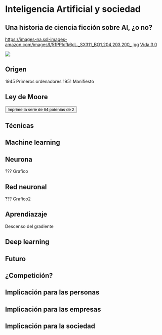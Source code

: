# Inteligencia Artificial y sociedad

## Una historia de ciencia ficción sobre AI, ¿o no?
https://images-na.ssl-images-amazon.com/images/I/51PPlcfk6cL._SX311_BO1,204,203,200_.jpg
[Vida 3.0](https://www.amazon.es/Vida-3-0-Historia-Max-Tegmark/dp/8430619623)

![](https://images-eu.ssl-images-amazon.com/images/I/51mBTpekidL.jpg)
[](https://www.amazon.es/Superintelligence-Dangers-Strategies-Nick-Bostrom-ebook/dp/B00LOOCGB2)

## Origen
1945 Primeros ordenadores
1951 Manifiesto

## Ley de Moore
<button onclick="print64()">Imprime la serie de 64 potenias de 2</button>
<script>
function print64() {
  for (i=0;i<64;i++) document.write(Math.pow(2,i) + "<br>");
}
</script>
                     
## Técnicas


## Machine learning

## Neurona

???
Grafico

## Red neuronal

???
Grafico2

## Aprendiazaje
Descenso del gradiente

## Deep learning


## Futuro

## ¿Competición?

## Implicación para las personas

## Implicación para las empresas

## Implicación para la sociedad
